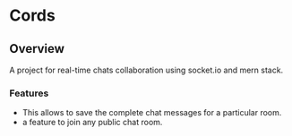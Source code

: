 
# Cords

## Overview
A project for real-time chats collaboration using socket.io and mern stack.

### Features
* This allows to save the complete chat messages for a particular room.
* a feature to join any public chat room.


